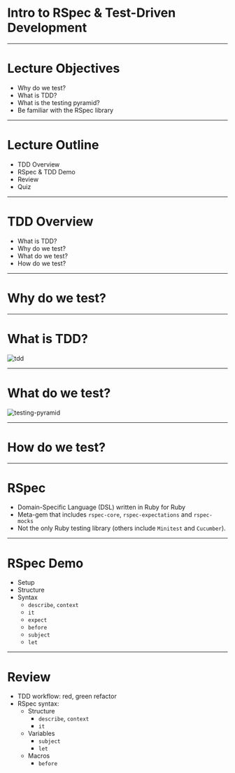 # Intro to RSpec & Test-Driven Development

---

# Lecture Objectives

+ Why do we test?
+ What is TDD?
+ What is the testing pyramid?
+ Be familiar with the RSpec library

---

# Lecture Outline
+ TDD Overview
+ RSpec & TDD Demo
+ Review
+ Quiz

---

# TDD Overview

+ What is TDD?
+ Why do we test?
+ What do we test?
+ How do we test?

---

# Why do we test?

---

# What is TDD?

![tdd](https://raw.githubusercontent.com/appacademy/worldwide-lecture-notes/master/ruby/w4d4-rspec/tdd.png?token=GHSAT0AAAAAABUF4E23SBN32BJ2AGJJGDWKYT5IQLQ)

---

# What do we test?
![testing-pyramid](https://raw.githubusercontent.com/appacademy/worldwide-lecture-notes/master/ruby/w4d4-rspec/testing_pyramid.png?token=GHSAT0AAAAAABUF4E23UJ5WCHF6GTWYP36EYT5IQYQ)

---

# How do we test?

---

# RSpec

+ Domain-Specific Language (DSL) written in Ruby for Ruby
+ Meta-gem that includes `rspec-core`, `rspec-expectations` and `rspec-mocks`
+ Not the only Ruby testing library (others include `Minitest` and `Cucumber`).

---

# RSpec Demo

+ Setup
+ Structure
+ Syntax
   + `describe`, `context`
   + `it`
   + `expect`
   + `before`
   + `subject`
   + `let`

---

# Review

+ TDD workflow: red, green refactor
+ RSpec syntax:
  + Structure
    + `describe`, `context`
    + `it`
  + Variables
    + `subject`
    + `let`
  + Macros
    + `before`
